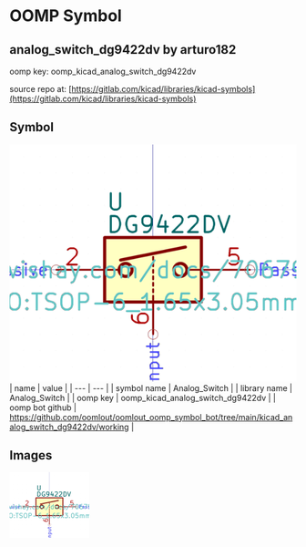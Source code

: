 # OOMP Symbol  
## analog_switch_dg9422dv  by arturo182  
  
oomp key: oomp_kicad_analog_switch_dg9422dv  
  
source repo at: [https://gitlab.com/kicad/libraries/kicad-symbols](https://gitlab.com/kicad/libraries/kicad-symbols)  
## Symbol  
  
[![working.png](working_600.png)](working.png)  
| name | value | 
| --- | --- | 
| symbol name | Analog_Switch | 
| library name | Analog_Switch | 
| oomp key | oomp_kicad_analog_switch_dg9422dv | 
| oomp bot github | https://github.com/oomlout/oomlout_oomp_symbol_bot/tree/main/kicad_analog_switch_dg9422dv/working | 
## Images  
  
[![working.png](working_140.png)](working.png)  
